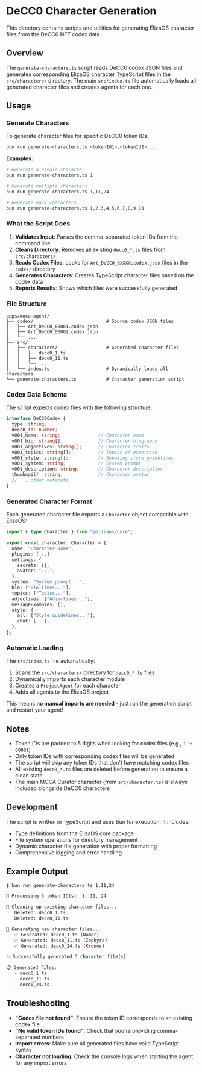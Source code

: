 # DeCC0 Character Generation

This directory contains scripts and utilities for generating ElizaOS character files from the DeCC0 NFT codex data.

## Overview

The `generate-characters.ts` script reads DeCC0 codex JSON files and generates corresponding ElizaOS character TypeScript files in the `src/characters/` directory. The main `src/index.ts` file automatically loads all generated character files and creates agents for each one.

## Usage

### Generate Characters

To generate character files for specific DeCC0 token IDs:

```bash
bun run generate-characters.ts <tokenId1>,<tokenId2>,...
```

**Examples:**

```bash
# Generate a single character
bun run generate-characters.ts 1

# Generate multiple characters
bun run generate-characters.ts 1,11,24

# Generate many characters
bun run generate-characters.ts 1,2,3,4,5,6,7,8,9,10
```

### What the Script Does

1. **Validates Input**: Parses the comma-separated token IDs from the command line
2. **Cleans Directory**: Removes all existing `decc0_*.ts` files from `src/characters/`
3. **Reads Codex Files**: Looks for `Art_DeCC0_XXXXX.codex.json` files in the `codex/` directory
4. **Generates Characters**: Creates TypeScript character files based on the codex data
5. **Reports Results**: Shows which files were successfully generated

### File Structure

```
apps/moca-agent/
├── codex/                           # Source codex JSON files
│   ├── Art_DeCC0_00001.codex.json
│   ├── Art_DeCC0_00002.codex.json
│   └── ...
├── src/
│   ├── characters/                  # Generated character files
│   │   ├── decc0_1.ts
│   │   ├── decc0_11.ts
│   │   └── ...
│   └── index.ts                     # Dynamically loads all characters
└── generate-characters.ts           # Character generation script
```

### Codex Data Schema

The script expects codex files with the following structure:

```typescript
interface DeCC0Codex {
  type: string;
  decc0_id: number;
  v001_name: string;              // Character name
  v001_bio: string[];             // Character biography
  v001_adjectives: string[];      // Character traits
  v001_topics: string[];          // Topics of expertise
  v001_style: string[];           // Speaking style guidelines
  v001_system: string;            // System prompt
  v001_description: string;       // Character description
  thumbnail?: string;             // Character avatar
  // ... other metadata
}
```

### Generated Character Format

Each generated character file exports a `Character` object compatible with ElizaOS:

```typescript
import { type Character } from "@elizaos/core";

export const character: Character = {
  name: "Character Name",
  plugins: [...],
  settings: {
    secrets: {},
    avatar: "...",
  },
  system: "System prompt...",
  bio: ["Bio lines..."],
  topics: ["Topics..."],
  adjectives: ["Adjectives..."],
  messageExamples: [],
  style: {
    all: ["Style guidelines..."],
    chat: [...],
  },
};
```

### Automatic Loading

The `src/index.ts` file automatically:

1. Scans the `src/characters/` directory for `decc0_*.ts` files
2. Dynamically imports each character module
3. Creates a `ProjectAgent` for each character
4. Adds all agents to the ElizaOS project

This means **no manual imports are needed** - just run the generation script and restart your agent!

## Notes

- Token IDs are padded to 5 digits when looking for codex files (e.g., `1` → `00001`)
- Only token IDs with corresponding codex files will be generated
- The script will skip any token IDs that don't have matching codex files
- All existing `decc0_*.ts` files are deleted before generation to ensure a clean state
- The main MOCA Curator character (from `src/character.ts`) is always included alongside DeCC0 characters

## Development

The script is written in TypeScript and uses Bun for execution. It includes:

- Type definitions from the ElizaOS core package
- File system operations for directory management
- Dynamic character file generation with proper formatting
- Comprehensive logging and error handling

## Example Output

```bash
$ bun run generate-characters.ts 1,11,24

🎯 Processing 3 token ID(s): 1, 11, 24

🧹 Cleaning up existing character files...
   Deleted: decc0_1.ts
   Deleted: decc0_11.ts

📝 Generating new character files...
   ✅ Generated: decc0_1.ts (Namar)
   ✅ Generated: decc0_11.ts (Zephyra)
   ✅ Generated: decc0_24.ts (Kronos)

✨ Successfully generated 3 character file(s)

📋 Generated files:
   - decc0_1.ts
   - decc0_11.ts
   - decc0_24.ts
```

## Troubleshooting

- **"Codex file not found"**: Ensure the token ID corresponds to an existing codex file
- **"No valid token IDs found"**: Check that you're providing comma-separated numbers
- **Import errors**: Make sure all generated files have valid TypeScript syntax
- **Character not loading**: Check the console logs when starting the agent for any import errors
